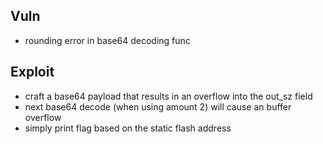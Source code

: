 ## Vuln
* rounding error in base64 decoding func

## Exploit
* craft a base64 payload that results in an overflow into the out_sz field
* next base64 decode (when using amount 2) will cause an buffer overflow
* simply print flag based on the static flash address
